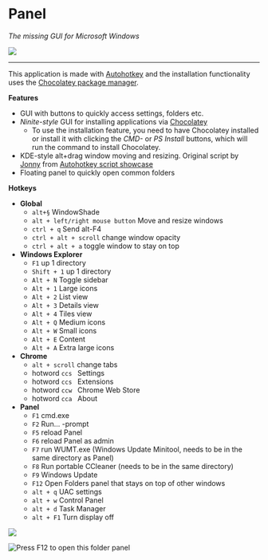 # Panel

*The missing GUI for Microsoft Windows*

![](https://user-images.githubusercontent.com/5886751/35483587-a3d60e56-044c-11e8-8742-53e540236ee1.png)

***

This application is made with [Autohotkey](https://autohotkey.com/) and the installation functionality uses the [Chocolatey package manager](https://chocolatey.org/).

**Features**

- GUI with buttons to quickly access settings, folders etc.
- *Ninite-style* GUI for installing applications via [Chocolatey](https://chocolatey.org/)
	- To use the installation feature, you need to have Chocolatey installed or install it with clicking the *CMD-* or *PS Install* buttons, which will run the command to install Chocolatey.
- KDE-style alt+drag window moving and resizing. Original script by [Jonny](https://autohotkey.com/docs/scripts/EasyWindowDrag_(KDE).htm) from [Autohotkey script showcase](https://autohotkey.com/docs/scripts/)
- Floating panel to quickly open common folders


**Hotkeys**

- **Global**
	- `alt+§` WindowShade
	- `alt + left/right mouse button`  Move and resize windows
	- `ctrl + q` Send alt-F4
	- `ctrl + alt + scroll` change window opacity
	- `ctrl + alt + a` toggle window to stay on top
- **Windows Explorer**
	- `F1` up 1 directory
	- `Shift + 1` up 1 directory
	- `Alt + N` Toggle sidebar
	- `Alt + 1` Large icons
	- `Alt + 2` List view
	- `Alt + 3` Details view
	- `Alt + 4` Tiles view
	- `Alt + Q` Medium icons
	- `Alt + W` Small icons
	- `Alt + E` Content
	- `Alt + A` Extra large icons
- **Chrome**
	- `alt + scroll` change tabs
	- hotword `ccs ` Settings
	- hotword `ccs ` Extensions
	- hotword `ccw ` Chrome Web Store
	- hotword `cca ` About
- **Panel**
	- `F1` cmd.exe
	- `F2` Run… -prompt
	- `F5` reload Panel
	- `F6` reload Panel as admin
	- `F7` run WUMT.exe (Windows Update Minitool, needs to be in the same directory as Panel)
	- `F8` Run portable CCleaner (needs to be in the same directory)
	- `F9` Windows Update
	- `F12` Open Folders panel that stays on top of other windows
	- `alt + q` UAC settings
	- `alt + w` Control Panel
	- `alt + d` Task Manager
	- `alt + F1` Turn display off


![](https://user-images.githubusercontent.com/5886751/35483953-145dfc84-0451-11e8-9659-e9c68ad06558.png)

![ Press `F12`  to open this folder panel](https://user-images.githubusercontent.com/5886751/35483893-4340ce60-0450-11e8-9c74-5cbc4aafa8ab.png)




